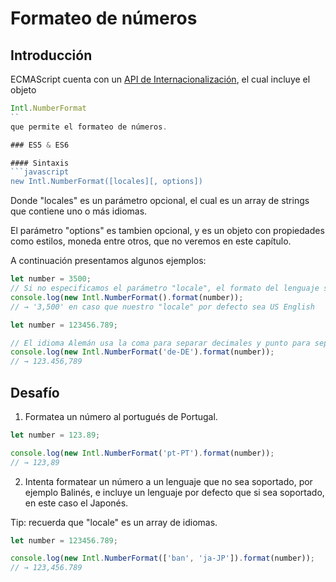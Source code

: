 # Formateo de números

## Introducción

ECMAScript cuenta con un [API de Internacionalización](http://norbertlindenberg.com/2012/12/ecmascript-internationalization-api/index.html), el cual
incluye el objeto
```javascript
Intl.NumberFormat
``
que permite el formateo de números.

### ES5 & ES6

#### Sintaxis
```javascript
new Intl.NumberFormat([locales][, options])
```
Donde "locales" es un parámetro opcional, el cual es un array de strings que contiene
uno o más idiomas.

El parámetro "options" es tambien opcional, y es un objeto con propiedades como estilos, moneda
entre otros, que no veremos en este capítulo.

A continuación presentamos algunos ejemplos:

```javascript
let number = 3500;
// Si no especificamos el parámetro "locale", el formato del lenguaje será el usado por defecto en la interfaz de usuario de nuestra aplicación
console.log(new Intl.NumberFormat().format(number));
// → '3,500' en caso que nuestro "locale" por defecto sea US English
```

```javascript
let number = 123456.789;

// El idioma Alemán usa la coma para separar decimales y punto para separar milésimas.
console.log(new Intl.NumberFormat('de-DE').format(number));
// → 123.456,789
```

## Desafío

1. Formatea un número al portugués de Portugal.

```javascript
let number = 123.89;

console.log(new Intl.NumberFormat('pt-PT').format(number));
// → 123,89
```

2. Intenta formatear un número a un lenguaje que no sea soportado, por ejemplo Balinés,
e incluye un lenguaje por defecto que si sea soportado, en este caso el Japonés.

  Tip: recuerda que "locale" es un array de idiomas.

```javascript
let number = 123456.789;

console.log(new Intl.NumberFormat(['ban', 'ja-JP']).format(number));
// → 123,456.789
```

